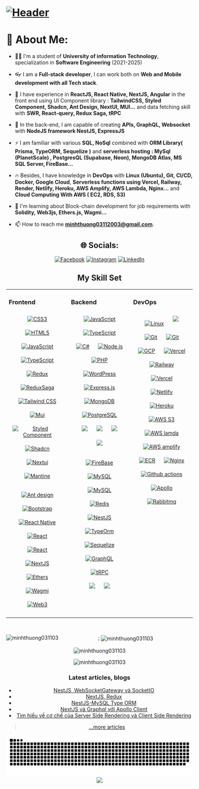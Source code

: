 # [![Header](https://capsule-render.vercel.app/api?type=waving&color=gradient&height=120&fontAlignY=25&section=header&fontAlign=25&animation=twinkling&text=Hi%20I'm%20Minh%20Thuong%20!&fontSize=24)](#)

# 💫 About Me:

- 👨‍💻 I'm a student of **University of information Technology**, specialization in **Software Engineering** (2021-2025)
  
- 👓  I am a **Full-stack developer**, I can work both on **Web and Mobile development with all Tech stack**.
 
- 🌱 I have experience in **ReactJS, React Native, NextJS, Angular** in the front end using UI Component library : **TailwindCSS, Styled Component, Shadcn, Ant Design, NextUI, MUI...** and data fetching skill with **SWR, React-query, Redux Saga, tRPC**
  
- 👀 In the back-end, I am capable of creating **APIs, GraphQL, Websocket** with **NodeJS framework NestJS, ExpressJS** 

- ⚡ I am familiar with various **SQL, NoSql** combined with **ORM Library( Prisma, TypeORM, Sequelize )** and **serverless hosting : MySql (PlanetScale) , PostgresQL (Supabase, Neon), MongoDB Atlas, MS SQL Server, FireBase...**

- 🔥 Besides, I have knowledge in **DevOps** with **Linux (Ubuntu), Git, CI/CD, Docker, Google Cloud**, **Serverless functions using Vercel, Railway, Render, Netlify, Heroku, AWS Amplify, AWS Lambda, Nginx...** and **Cloud Computing With AWS ( EC2, RDS, S3)**

- 🔭 I'm learning about Block-chain development for job requirements with **Solidity, Web3js, Ethers.js, Wagmi...**

- 📫 How to reach me **minhthuong03112003@gmail.com**.




<div align="center">
  



## 🌐 Socials:
[![Facebook](https://img.shields.io/badge/Facebook-%231877F2.svg?logo=Facebook&logoColor=white
)](https://facebook.com/minhno.minhno.7) [![Instagram](https://img.shields.io/badge/Instagram-%23E4405F.svg?logo=Instagram&logoColor=white)](https://instagram.com/thg_ngn) [![LinkedIn](https://img.shields.io/badge/LinkedIn-%230077B5.svg?logo=linkedin&logoColor=white)](https://linkedin.com/in/nguyen-minh-thuong-uit) 

## My Skill Set  
<table><tr><td valign="top" width="33%">



### Frontend  
<div align="center">  
<a href="https://www.w3schools.com/css/" target="_blank"><img style="margin: 10px" src="https://profilinator.rishav.dev/skills-assets/css3-original-wordmark.svg" alt="CSS3" height="50" /></a>  
<a href="https://en.wikipedia.org/wiki/HTML5" target="_blank"><img style="margin: 10px" src="https://profilinator.rishav.dev/skills-assets/html5-original-wordmark.svg" alt="HTML5" height="50" /></a>  
<a href="https://www.javascript.com/" target="_blank"><img style="margin: 10px" src="https://profilinator.rishav.dev/skills-assets/javascript-original.svg" alt="JavaScript" height="50" /></a>  
<a href="https://www.typescriptlang.org/" target="_blank"><img style="margin: 10px" src="https://profilinator.rishav.dev/skills-assets/typescript-original.svg" alt="TypeScript" height="50" /></a>  
  <a href="https://redux.js.org/" target="_blank"><img style="margin: 10px" src="https://profilinator.rishav.dev/skills-assets/redux-original.svg" alt="Redux" height="50" /></a>  
  <a href="https://redux.js.org/" target="_blank"><img style="margin: 10px" src="https://redux-saga.js.org//img/Redux-Saga-Logo-Portrait.png" alt="ReduxSaga" height="50" /></a>  
 <a href="https://www.tailwindcss.com/" target="_blank"><img style="margin: 10px" src="https://profilinator.rishav.dev/skills-assets/tailwindcss.svg" alt="Tailwind CSS" height="50" /></a>
 <a href="https://styled-components.com/" target="_blank"><img style="margin: 10px" src="https://blog.kakaocdn.net/dn/bJnCEB/btrwJwIaH3z/K0E3JkariSbVpxDywoWw11/img.png" alt="Mui" height="50" /></a>
  <a href="https://v4.mui.com/static/logo.png" target="_blank"><img style="margin: 10px" src="https://v4.mui.com/static/logo.png" alt="Styled Component" height="50" /></a>
  <a href="https://ui.shadcn.com/" target="_blank"><img style="margin: 10px" src="https://avatars.githubusercontent.com/u/139895814?s=280&v=4" alt="Shadcn" height="50" /></a>
    <a href="https://nextui.org/" target="_blank"><img style="margin: 10px" src="https://avatars.githubusercontent.com/u/86160567?s=200&v=4" alt="Nextui" height="50" /></a>
    <a href="https://mantine.dev/" target="_blank"><img style="margin: 10px" src="https://avatars.githubusercontent.com/u/79146003?v=4&s=400" alt="Mantine" height="50" /></a>

  <a href="https://ant.design/" target="_blank"><img style="margin: 10px" src="https://seeklogo.com/images/A/ant-design-logo-EAB6B3D5D9-seeklogo.com.png" alt="Ant design" height="50" /></a>
<a href="https://getbootstrap.com/docs/3.4/javascript/" target="_blank"><img style="margin
: 10px" src="https://profilinator.rishav.dev/skills-assets/bootstrap-plain.svg" alt="Bootstrap" height="50" /></a>  
<a href="https://reactnative.dev/" target="_blank"><img style="margin: 10px" src="https://devtop.io/wp-content/uploads/2022/10/react-native-1.png" alt="React Native" height="50" /></a>  
<a href="https://reactjs.org/" target="_blank"><img style="margin: 10px" src="https://profilinator.rishav.dev/skills-assets/react-original-wordmark.svg" alt="React" height="50" /></a>  
  <a href="https://tanstack.com/query/v3/" target="_blank"><img style="margin: 10px" src="https://img.stackshare.io/service/25599/default_c6db7125f2c663e452ba211df91b2ced3bb7f0ff.png" alt="React" height="50" /></a>  
  <a href="https://nextjs.org/" target="_blank"><img style="margin: 10px" src="https://profilinator.rishav.dev/skills-assets/nextjs.png" alt="NextJS" height="50" /></a>  
   <a href="https://ethers.org/" target="_blank"><img style="margin: 10px" src="https://moralis.io/wp-content/uploads/2022/12/ethers.js-1024x708.png" alt="Ethers" height="50" /></a>  
     <a href="https://wagmi.sh/" target="_blank"><img style="margin: 10px" src="https://icons.llama.fi/wagmi-sh.jpg" alt="Wagmi" height="50" /></a>  
       <a href="https://thirdweb.com/" target="_blank"><img style="margin: 10px" src="https://yt3.googleusercontent.com/SmD5gHkEKTIZqTrHpiGWodqwnzq9c3nfEW4yf35XIelks_lPq16a-R7UdPlhefgnDPeISSAuiA=s900-c-k-c0x00ffffff-no-rj" alt="Web3" height="50" /></a>  


</div>

</td><td valign="top" width="33%">



### Backend  
<div align="center">  
<a href="https://www.javascript.com/" target="_blank"><img style="margin: 10px" src="https://profilinator.rishav.dev/skills-assets/javascript-original.svg" alt="JavaScript" height="50" /></a>  
<a href="https://www.typescriptlang.org/" target="_blank"><img style="margin: 10px" src="https://profilinator.rishav.dev/skills-assets/typescript-original.svg" alt="TypeScript" height="50" /></a>  
  <a href="https://docs.microsoft.com/en-us/dotnet/csharp/" target="_blank"><img style="margin: 10px" src="https://profilinator.rishav.dev/skills-assets/csharp-original.svg" alt="C#" height="50" /></a>  
<a href="https://nodejs.org/" target="_blank"><img style="margin: 10px" src="https://profilinator.rishav.dev/skills-assets/nodejs-original-wordmark.svg" alt="Node.js" height="50" /></a>  
 <a href="https://www.php.net/" target="_blank"><img style="margin: 10px" src="https://profilinator.rishav.dev/skills-assets/php-original.svg" alt="PHP" height="50" /></a>  
 <a href="https://wordpress.com/" target="_blank"><img style="margin: 10px" src="https://profilinator.rishav.dev/skills-assets/wordpress.png" alt="WordPress" height="50" /></a>  
<a href="https://expressjs.com/" target="_blank"><img style="margin: 10px" src="https://profilinator.rishav.dev/skills-assets/express-original-wordmark.svg" alt="Express.js" height="50" /></a>  
<a href="https://www.mongodb.com/" target="_blank"><img style="margin: 10px" src="https://profilinator.rishav.dev/skills-assets/mongodb-original-wordmark.svg" alt="MongoDB" height="50" /></a>  
<a href="https://www.postgresql.org/" target="_blank"><img style="margin: 10px" src="https://profilinator.rishav.dev/skills-assets/postgresql-original-wordmark.svg" alt="PostgreSQL" height="50" /></a> 
<a  href="https://www.microsoft.com/en-us/sql-server/sql-server-downloads" target="_blank"><img  style="margin: 10px" src="https://www.sqlservertutorial.net/wp-content/uploads/sql-server-tutorial.svg" height="50"/></a>
<a  href="https://www.prisma.io/" target="_blank"><img  style="margin: 10px" src="https://cdn.icon-icons.com/icons2/3914/PNG/512/prisma_logo_icon_248778.png" height="50"/></a>
 <a  href="https://supabase.com/" target="_blank"><img  style="margin: 10px" src="https://d2eip9sf3oo6c2.cloudfront.net/tags/images/000/001/299/square_480/supabase-logo-icon_1.png" height="50"/></a>
   <a  href="https://neon.tech/" target="_blank"><img  style="margin: 10px" src="https://neon.tech/favicon/favicon.png" height="50"/></a>

<a href="https://nextjs.org/" target="_blank"><img style="margin: 10px" src="https://www.gstatic.com/devrel-devsite/prod/vca930ea4481fa25f3cdb030ae8a063116e499d7117ac90e4ee9a28c6c1a44870/firebase/images/touchicon-180.png" alt="FireBase" height="50" /></a>  
  <a href="https://www.mysql.com/" target="_blank"><img style="margin: 10px" src="https://profilinator.rishav.dev/skills-assets/mysql-original-wordmark.svg" alt="MySQL" height="50" /></a>  
   <a href="https://www.planetscale.com/" target="_blank"><img style="margin: 10px" src="https://images.crunchbase.com/image/upload/c_lpad,f_auto,q_auto:eco,dpr_1/iidhf24ewhnqtjgrrfbp" alt="MySQL" height="50" /></a>  
 <a href="https://redis.io/" target="_blank"><img style="margin: 10px" src="https://profilinator.rishav.dev/skills-assets/redis-original-wordmark.svg" alt="Redis" height="50" /></a>  
<a href="https://nestjs.com/" target="_blank"><img style="margin: 10px" src="https://profilinator.rishav.dev/skills-assets/nestjs.svg" alt="NestJS" height="50" /></a>  
 <a href="https://typeorm.io/" target="_blank"><img style="margin: 10px" src="https://avatars.githubusercontent.com/u/20165699?s=200&v=4" alt="TypeOrm" height="50" /></a>
   <a href="https://sequelize.org/" target="_blank"><img style="margin: 10px" src="https://google.github.io/sqlcommenter/images/sequelize-logo.png" alt="Sequelize" height="50" /></a>
  <a href="https://graphql.org/" target="_blank"><img style="margin: 10px" src="https://profilinator.rishav.dev/skills-assets/graphql.png" alt="GraphQL" height="50" /></a>  
    <a href="https://trpc.io" target="_blank"><img style="margin: 10px" src="https://trpc.io/img/logo.svg" alt="tRPC" height="50" /></a>  
  <a  href="https://socket.io" target="_blank"><img  style="margin: 10px" src="https://upload.wikimedia.org/wikipedia/commons/thumb/9/96/Socket-io.svg/1200px-Socket-io.svg.png" height="50"/></a>
   <a  href="https://soliditylang.org/" target="_blank"><img  style="margin: 10px" src="https://docs.soliditylang.org/tr/latest/_static/logo.svg" height="50"/></a>

</div>

</td><td valign="top" width="33%">



### DevOps  
<div align="center">  
<a href="https://www.linux.org/" target="_blank"><img style="margin: 10px" src="https://profilinator.rishav.dev/skills-assets/linux-original.svg" alt="Linux" height="50" /></a>  
<a href="https://ubuntu.com/" target="_blank"><img style="margin: 10px" src="https://seeklogo.com/images/U/ubuntu-logo-A5C173CA34-seeklogo.com.png" height="50" /></a>  
<a href="https://github.com/" target="_blank"><img style="margin: 10px" src="https://profilinator.rishav.dev/skills-assets/git-scm-icon.svg" alt="Git" height="50" /></a>  
  <a href="https://www.docker.com/" target="_blank"><img style="margin: 10px" src="https://1000logos.net/wp-content/uploads/2021/11/Docker-Logo-2013.png" alt="Git" height="50" /></a>  
<a href="https://cloud.google.com/" target="_blank"><img style="margin: 10px" src="https://profilinator.rishav.dev/skills-assets/google_cloud-icon.svg" alt="GCP" height="50" /></a>  
 <a href="https://render.com/" target="_blank"><img style="margin: 10px" src="https://avatars.githubusercontent.com/u/42682871?s=200&v=4" alt="Vercel" height="50" /></a>  
  <a href="https://railway.app/" target="_blank"><img style="margin: 10px" src="https://railway.app/brand/logo-dark.svg" alt="Railway" height="50" /></a>  
  <a href="https://vercel.com/" target="_blank"><img style="margin: 10px" src="https://assets.vercel.com/image/upload/front/favicon/vercel/180x180.png" alt="Vercel" height="50" /></a>  
  <a href="https://www.netlify.com/" target="_blank"><img style="margin: 10px" src="https://jeancochrane.com/static/images/blog/netlify-identity-dealbreakers/netlify-logo.png" alt="Netlify" height="50" /></a> 
   <a href="https://www.heroku.com/" target="_blank"><img style="margin: 10px" src="https://www.geekandjob.com/uploads/wiki/96fadc4f6ccca848d64e16e77c017f7f74e11d44.png" alt="Heroku" height="50" /></a>  
  <a href="https://aws.amazon.com/vi/s3/" target="_blank"><img style="margin: 10px" src="https://hiepsharing.com/wp-content/uploads/2023/04/Amazon-S3.png" alt="AWS S3" height="50" /></a>  
 <a href="https://aws.amazon.com/vi/lambda/" target="_blank"><img style="margin: 10px" src="https://repository-images.githubusercontent.com/43451191/62449f80-e428-11e9-9244-b860f70d9fc5" alt="AWS lamda" height="50" /></a>  
  <a href="https://aws.amazon.com/vi/amplify/" target="_blank"><img style="margin: 10px" src="https://pbs.twimg.com/profile_images/1114309924551417856/FKA4cm2x_400x400.png" alt="AWS amplify" height="50" /></a> 
    <a href="https://aws.amazon.com/vi/ecr/" target="_blank"><img style="margin: 10px" src="https://miro.medium.com/v2/resize:fit:271/1*u7N4KAoe4tDMzs0GEdN1FA.png" alt="ECR" height="50" /></a> 
   <a href="https://nginx.org/en/" target="_blank"><img style="margin: 10px" src="https://assets.cstatic.io/img/tech/nginx-3.png" alt="Nginx" height="50" /></a>  
     <a href="https://github.com/actions" target="_blank"><img style="margin: 10px" src="https://avatars.githubusercontent.com/u/44036562?s=280&v=4" alt="Github actions" height="50" /></a>  
 <a href="https://www.apollographql.com/docs/react/" target="_blank"><img style="margin: 10px" src="https://static-00.iconduck.com/assets.00/apollo-icon-512x512-xs5t5onq.png" alt="Apollo" height="50" /></a>  
 <a href="https://www.rabbitmq.com/" target="_blank"><img style="margin: 10px" src="https://herve.beraud.io/images/blog/rabbitmq.png" alt="Rabbitmq" height="50" /></a>  

</div>


</td></tr></table>  

<br/>  


<p><img align="left" src="https://github-readme-stats.vercel.app/api/top-langs/?username=minhthuong031103&&langs_count=10&show_icons=true&theme=onedark&hide=html&layout=compact" alt="minhthuong031103" /></p>

<p>;
  <img align="center" src="https://github-readme-stats-rongronggg9.vercel.app/api?username=minhthuong031103&theme=one_dark_pro&show_icons=true" alt="minhthuong031103" />
</p>

<p><img align="center" src="https://streak-stats.demolab.com/?user=minhthuong031103&theme=onedark&" alt="minhthuong031103" /></p>
<p><img src="https://github-readme-activity-graph.vercel.app/graph?username=minhthuong031103&bg_color=0d1117&color=9e4c98&line=2f81f7&point=403d3d&area=true&hide_border=true" alt="minhthuong031103" /></p>

### Latest articles, blogs 

<!-- BLOG-POST-LIST:START -->
- [NestJS, WebSocketGateway và SocketIO](https://minhthuong-portfolio.vercel.app/blogs/16)
- [NextJS, Redux](https://minhthuong-portfolio.vercel.app/blogs/13)
- [NestJS-MySQL Type ORM](https://minhthuong-portfolio.vercel.app/blogs/15)
- [NextJS và Graphql với Apollo Client](https://minhthuong-portfolio.vercel.app/blogs/14)
- [Tìm hiểu về cơ chế của Server Side Rendering và Client Side Rendering](https://minhthuong-portfolio.vercel.app/blogs/3)
<!-- BLOG-POST-LIST:END -->

> [...more articles](https://minhthuong-portfolio.vercel.app/blogs)
> 
<picture>
  <source media="(prefers-color-scheme: dark)" srcset="https://raw.githubusercontent.com/minhthuong031103/minhthuong031103/output/github-contribution-grid-snake-dark.svg">
  <source media="(prefers-color-scheme: light)" srcset="https://raw.githubusercontent.com/minhthuong031103/minhthuong031103/output/github-contribution-grid-snake.svg">
  <img alt="github contribution grid snake animation" src="https://raw.githubusercontent.com/minhthuong031103/minhthuong031103/output/github-contribution-grid-snake.svg">
</picture>
<div align="center">  
<img src="https://spotify-github-profile.vercel.app/api/view?uid=31tgul2h5zzk35xnmibcn3cgv3u4&cover_image=true&theme=default&show_offline=false&background_color=121212&interchange=true&bar_color=53b14f&bar_color_cover=false"/>
</div>
